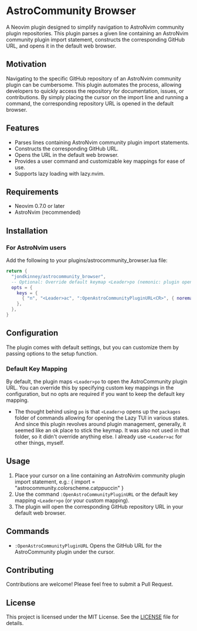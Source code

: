 # AstroCommunity Browser

A Neovim plugin designed to simplify navigation to AstroNvim community plugin repositories. This plugin parses a given line containing an AstroNvim community plugin import statement, constructs the corresponding GitHub URL, and opens it in the default web browser.

## Motivation

Navigating to the specific GitHub repository of an AstroNvim community plugin can be cumbersome. This plugin automates the process, allowing developers to quickly access the repository for documentation, issues, or contributions. By simply placing the cursor on the import line and running a command, the corresponding repository URL is opened in the default browser.

## Features

- Parses lines containing AstroNvim community plugin import statements.
- Constructs the corresponding GitHub URL.
- Opens the URL in the default web browser.
- Provides a user command and customizable key mappings for ease of use.
- Supports lazy loading with lazy.nvim.

## Requirements

- Neovim 0.7.0 or later
- AstroNvim (recommended)

## Installation

### For AstroNvim users

Add the following to your plugins/astrocommunity_browser.lua file:

```lua
return {
  "jondkinney/astrocommunity_browser",
  -- Optional: Override default keymap <Leader>po (nemonic: plugin open)
  opts = {
    keys = {
      { "n", "<Leader>ac", ":OpenAstroCommunityPluginURL<CR>", { noremap = true, silent = true } }
    },
  },
}
```

## Configuration

The plugin comes with default settings, but you can customize them by passing options to the setup function.

### Default Key Mapping

By default, the plugin maps `<Leader>po` to open the AstroCommunity plugin URL. You can override this by specifying custom key mappings in the configuration, but no opts are required if you want to keep the default key mapping.
* The thought behind using `po` is that `<Leader>p` opens up the `packages` folder of commands allowing for opening the Lazy TUI in various states. And since this plugin revolves around plugin management, generally, it seemed like an ok place to stick the keymap. It was also not used in that folder, so it didn't override anything else. I already use `<Leader>ac` for other things, myself.

## Usage

1. Place your cursor on a line containing an AstroNvim community plugin import statement, e.g.:
   { import = "astrocommunity.colorscheme.catppuccin" }
2. Use the command `:OpenAstroCommunityPluginURL` or the default key mapping `<Leader>po` (or your custom mapping).
3. The plugin will open the corresponding GitHub repository URL in your default web browser.

## Commands

- `:OpenAstroCommunityPluginURL` Opens the GitHub URL for the AstroCommunity plugin under the cursor.

## Contributing

Contributions are welcome! Please feel free to submit a Pull Request.

## License

This project is licensed under the MIT License. See the [LICENSE](LICENSE) file for details.
